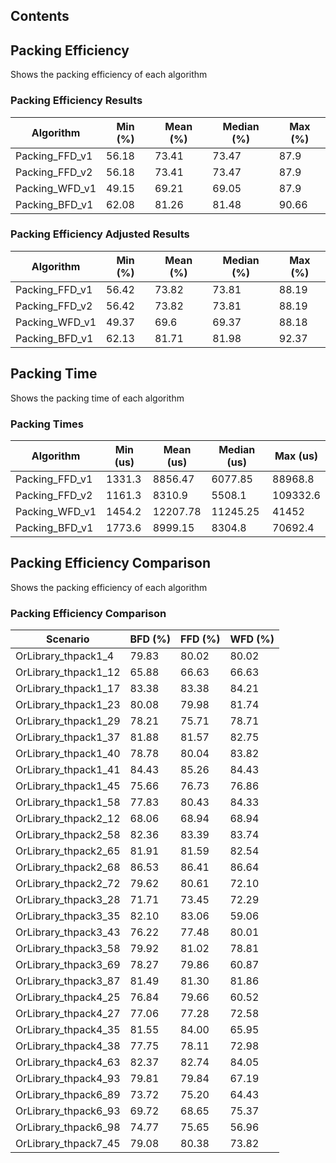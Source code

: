 
## Contents

## Packing Efficiency

Shows the packing efficiency of each algorithm

### Packing Efficiency Results

| Algorithm      | Min (%) | Mean (%) | Median (%) | Max (%) |
|----------------|---------|----------|------------|---------|
| Packing_FFD_v1 | 56.18   | 73.41    | 73.47      | 87.9    |
| Packing_FFD_v2 | 56.18   | 73.41    | 73.47      | 87.9    |
| Packing_WFD_v1 | 49.15   | 69.21    | 69.05      | 87.9    |
| Packing_BFD_v1 | 62.08   | 81.26    | 81.48      | 90.66   |



### Packing Efficiency Adjusted Results

| Algorithm      | Min (%) | Mean (%) | Median (%) | Max (%) |
|----------------|---------|----------|------------|---------|
| Packing_FFD_v1 | 56.42   | 73.82    | 73.81      | 88.19   |
| Packing_FFD_v2 | 56.42   | 73.82    | 73.81      | 88.19   |
| Packing_WFD_v1 | 49.37   | 69.6     | 69.37      | 88.18   |
| Packing_BFD_v1 | 62.13   | 81.71    | 81.98      | 92.37   |


## Packing Time

Shows the packing time of each algorithm


### Packing Times

| Algorithm      | Min (us) | Mean (us) | Median (us) | Max (us) |
|----------------|----------|-----------|-------------|----------|
| Packing_FFD_v1 | 1331.3   | 8856.47   | 6077.85     | 88968.8  |
| Packing_FFD_v2 | 1161.3   | 8310.9    | 5508.1      | 109332.6 |
| Packing_WFD_v1 | 1454.2   | 12207.78  | 11245.25    | 41452    |
| Packing_BFD_v1 | 1773.6   | 8999.15   | 8304.8      | 70692.4  |


## Packing Efficiency Comparison

Shows the packing efficiency of each algorithm


### Packing Efficiency Comparison

| Scenario             | BFD (%) | FFD (%) | WFD (%) |
|----------------------|---------|---------|---------|
| OrLibrary_thpack1_4  | 79.83   | 80.02   | 80.02   |
| OrLibrary_thpack1_12 | 65.88   | 66.63   | 66.63   |
| OrLibrary_thpack1_17 | 83.38   | 83.38   | 84.21   |
| OrLibrary_thpack1_23 | 80.08   | 79.98   | 81.74   |
| OrLibrary_thpack1_29 | 78.21   | 75.71   | 78.71   |
| OrLibrary_thpack1_37 | 81.88   | 81.57   | 82.75   |
| OrLibrary_thpack1_40 | 78.78   | 80.04   | 83.82   |
| OrLibrary_thpack1_41 | 84.43   | 85.26   | 84.43   |
| OrLibrary_thpack1_45 | 75.66   | 76.73   | 76.86   |
| OrLibrary_thpack1_58 | 77.83   | 80.43   | 84.33   |
| OrLibrary_thpack2_12 | 68.06   | 68.94   | 68.94   |
| OrLibrary_thpack2_58 | 82.36   | 83.39   | 83.74   |
| OrLibrary_thpack2_65 | 81.91   | 81.59   | 82.54   |
| OrLibrary_thpack2_68 | 86.53   | 86.41   | 86.64   |
| OrLibrary_thpack2_72 | 79.62   | 80.61   | 72.10   |
| OrLibrary_thpack3_28 | 71.71   | 73.45   | 72.29   |
| OrLibrary_thpack3_35 | 82.10   | 83.06   | 59.06   |
| OrLibrary_thpack3_43 | 76.22   | 77.48   | 80.01   |
| OrLibrary_thpack3_58 | 79.92   | 81.02   | 78.81   |
| OrLibrary_thpack3_69 | 78.27   | 79.86   | 60.87   |
| OrLibrary_thpack3_87 | 81.49   | 81.30   | 81.86   |
| OrLibrary_thpack4_25 | 76.84   | 79.66   | 60.52   |
| OrLibrary_thpack4_27 | 77.06   | 77.28   | 72.58   |
| OrLibrary_thpack4_35 | 81.55   | 84.00   | 65.95   |
| OrLibrary_thpack4_38 | 77.75   | 78.11   | 72.98   |
| OrLibrary_thpack4_63 | 82.37   | 82.74   | 84.05   |
| OrLibrary_thpack4_93 | 79.81   | 79.84   | 67.19   |
| OrLibrary_thpack6_89 | 73.72   | 75.20   | 64.43   |
| OrLibrary_thpack6_93 | 69.72   | 68.65   | 75.37   |
| OrLibrary_thpack6_98 | 74.77   | 75.65   | 56.96   |
| OrLibrary_thpack7_45 | 79.08   | 80.38   | 73.82   |


